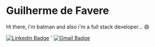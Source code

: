 # Guilherme de Favere

Hi there, i'm batman and also i'm a full stack developer... 😄

[![Linkedin Badge](https://img.shields.io/badge/-Guilherme%20Favere-2777b5?style=flat-square&logo=Linkedin&logoColor=white&link=https://www.linkedin.com/in/guilherme-de-favere-209996104)](https://www.linkedin.com/in/guilherme-de-favere-209996104) '
[![Gmail Badge](https://img.shields.io/badge/-guilherme.favere@gmail.com-c14438?style=flat-square&logo=Gmail&logoColor=white&link=mailto:guilherme.favere@gmail.com)](mailto:guilherme.favere@gmail.com)
